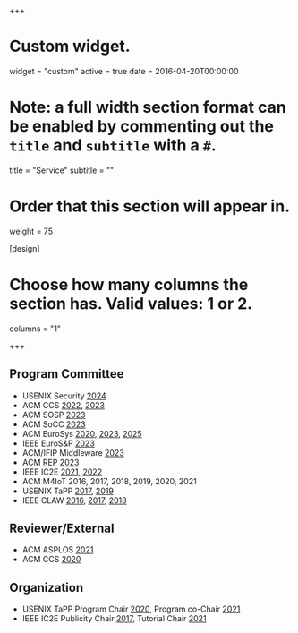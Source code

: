 +++
# Custom widget.
widget = "custom"
active = true
date = 2016-04-20T00:00:00

# Note: a full width section format can be enabled by commenting out the `title` and `subtitle` with a `#`.
title = "Service"
subtitle = ""

# Order that this section will appear in.
weight = 75

[design]
  # Choose how many columns the section has. Valid values: 1 or 2.
  columns = "1"

+++

## Program Committee

- USENIX Security [2024](https://www.usenix.org/conference/usenixsecurity24)
- ACM CCS [2022](https://www.sigsac.org/ccs/CCS2022/), [2023](https://www.sigsac.org/ccs/CCS2023/)
- ACM SOSP [2023](https://sosp2023.mpi-sws.org/)
- ACM SoCC [2023](https://acmsocc.org/2023/)
- ACM EuroSys [2020](https://2020.eurosys.org/), [2023](https://2023.eurosys.org/), [2025](https://2025.eurosys.org/)
- IEEE EuroS&P [2023](https://eurosp2023.ieee-security.org/)
- ACM/IFIP Middleware [2023](https://middleware-conf.github.io/2023/)
- ACM REP [2023](https://acm-rep.github.io/2023/)
- IEEE IC2E [2021](https://conferences.computer.org/IC2E/2021/), [2022](https://conferences.computer.org/IC2E/2022/)
- ACM M4IoT 2016, 2017, 2018, 2019, 2020, 2021
- USENIX TaPP [2017](https://www.usenix.org/conference/tapp2017), [2019](https://www.usenix.org/conference/tapp2019)
- IEEE CLAW [2016](http://www.claw-workshop.org/2016/), [2017](http://www.claw-workshop.org/2017/), [2018](http://www.claw-workshop.org/)

## Reviewer/External

- ACM ASPLOS [2021](https://asplos-conference.org/2021/index.html)
- ACM CCS [2020](https://www.sigsac.org/ccs/CCS2020/)

## Organization

- USENIX TaPP Program Chair [2020](https://www.usenix.org/conference/tapp2020), Program co-Chair [2021](https://www.usenix.org/conference/tapp2021)
- IEEE IC2E Publicity Chair [2017](https://conferences.computer.org/IC2E/2017/index.htm), Tutorial Chair [2021](https://conferences.computer.org/IC2E/2021/)

